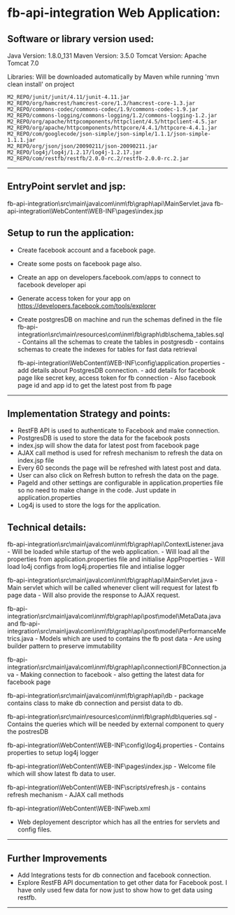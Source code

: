 fb-api-integration Web Application:
===================================

Software or library version used:
--------------------------------------
Java Version: 1.8.0_131
Maven Version: 3.5.0
Tomcat Version: Apache Tomcat 7.0

Libraries: Will be downloaded automatically by Maven while running 'mvn clean install' on project
```
M2_REPO/junit/junit/4.11/junit-4.11.jar
M2_REPO/org/hamcrest/hamcrest-core/1.3/hamcrest-core-1.3.jar
M2_REPO/commons-codec/commons-codec/1.9/commons-codec-1.9.jar
M2_REPO/commons-logging/commons-logging/1.2/commons-logging-1.2.jar
M2_REPO/org/apache/httpcomponents/httpclient/4.5/httpclient-4.5.jar
M2_REPO/org/apache/httpcomponents/httpcore/4.4.1/httpcore-4.4.1.jar
M2_REPO/com/googlecode/json-simple/json-simple/1.1.1/json-simple-1.1.1.jar
M2_REPO/org/json/json/20090211/json-20090211.jar
M2_REPO/log4j/log4j/1.2.17/log4j-1.2.17.jar
M2_REPO/com/restfb/restfb/2.0.0-rc.2/restfb-2.0.0-rc.2.jar
```
----------------------------------------


EntryPoint servlet and jsp:
---------------------------------
fb-api-integration\src\main\java\com\inm\fb\graph\api\MainServlet.java
fb-api-integration\WebContent\WEB-INF\pages\index.jsp


Setup to run the application:
----------------------------------------
- Create facebook account and a facebook page.
- Create some posts on facebook page also.
- Create an app on developers.facebook.com/apps to connect to facebook developer api
- Generate access token for your app on https://developers.facebook.com/tools/explorer

- Create postgresDB on machine and run the schemas defined in the file
	fb-api-integration\src\main\resources\com\inm\fb\graph\db\schema_tables.sql
		- Contains all the schemas to create the tables in postgresdb
		- contains schemas to create the indexes for tables for fast data retrieval
	
	fb-api-integration\WebContent\WEB-INF\config\application.properties 
	  - add details about PostgresDB connection.
	  - add details for facebook page like secret key, access token for fb connection
	  - Also facebook page id and app id to get the latest post from fb page

----------------------------------------


Implementation Strategy and points:
----------------------------------------
- RestFB API is used to authenticate to Facebook and make connection.
- PostgresDB is used to store the data for the facebook posts
- index.jsp will show the data for latest post from facebook page
- AJAX call method is used for refresh mechanism to refresh the data on index.jsp file
- Every 60 seconds the page will be refreshed with latest post and data.
- User can also click on Refresh button to refresh the data on the page.
- PageId and other settings are configurable in application.properties file so no need to make change in the code. Just update in application.properties
- Log4j is used to store the logs for the application.

Technical details:
------------------------
fb-api-integration\src\main\java\com\inm\fb\graph\api\ContextListener.java
	- Will be loaded while startup of the web application.
	- Will load all the properties from application.properties file and initialise AppProperties
	- Will load lo4j configs from log4j.properties file and intialise logger
	
fb-api-integration\src\main\java\com\inm\fb\graph\api\MainServlet.java
	- Main servlet which will be called whenever client will request for latest fb page data
	- Will also provide the response to AJAX request.

fb-api-integration\src\main\java\com\inm\fb\graph\api\post\model\MetaData.java
and 
fb-api-integration\src\main\java\com\inm\fb\graph\api\post\model\PerformanceMetrics.java
	- Models which are used to contains the fb post data
	- Are using builder pattern to preserve immutability

fb-api-integration\src\main\java\com\inm\fb\graph\api\connection\FBConnection.java
	- Making connection to facebook 
	- also getting the latest data for facebook page

fb-api-integration\src\main\java\com\inm\fb\graph\api\db
	- package contains class to make db connection and persist data to db.
	
fb-api-integration\src\main\resources\com\inm\fb\graph\db\queries.sql
	- Contains the queries which will be needed by external component to query the postresDB

fb-api-integration\WebContent\WEB-INF\config\log4j.properties
	- Contains properties to setup log4j logger

fb-api-integration\WebContent\WEB-INF\pages\index.jsp
	- Welcome file which will show latest fb data to user.

fb-api-integration\WebContent\WEB-INF\scripts\refresh.js
	- contains refresh mechanism
	- AJAX call methods

fb-api-integration\WebContent\WEB-INF\web.xml
 - Web deployement descriptor which has all the entries for servlets and config files.

----------------------------------------


Further Improvements
----------------------------------------
- Add Integrations tests for db connection and facebook connection.
- Explore RestFB API documentation to get other data for Facebook post. I have only used few data for now just to show how to get data using restfb.
----------------------------------------
